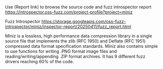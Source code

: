 Use (Report link) to browse the source code and fuzz introspector report https://introspector.oss-fuzz.com/project-profile?project=miniz

Fuzz Introspector
https://storage.googleapis.com/oss-fuzz-introspector/miniz/inspector-report/20250411/fuzz_report.html

Miniz is a lossless, high performance data compression library in a single source file that implements the zlib (RFC 1950) and Deflate (RFC 1951) compressed data format specification standards.  Miniz also contains simple to use functions for writing .PNG format image files and reading/writing/appending .ZIP format archives.  It has 9 different fuzz drivers reaching 60% of the code.

